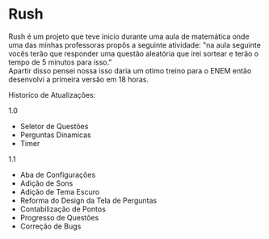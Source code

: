 # Rush
Rush é um projeto que teve inicio durante uma aula de matemática onde uma das minhas professoras propôs a seguinte atividade: "na aula seguinte vocês terão que responder uma questão aleatória que irei sortear e terão o tempo de 5 minutos para isso."  
Apartir disso pensei nossa isso daria um otimo treino para o ENEM então desenvolvi a primeira versão em 18 horas.

Historico de Atualizações:

1.0
- Seletor de Questões
- Perguntas Dinamicas
- Timer

1.1
- Aba de Configurações
- Adição de Sons
- Adição de Tema Escuro
- Reforma do Design da Tela de Perguntas
- Contabilização de Pontos
- Progresso de Questões
- Correção de Bugs